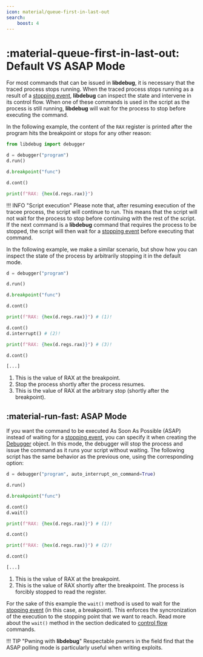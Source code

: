```yaml
---
icon: material/queue-first-in-last-out
search:
    boost: 4
---
```

# :material-queue-first-in-last-out: Default VS ASAP Mode
For most commands that can be issued in **libdebug**, it is necessary that the traced process stops running. When the traced process stops running as a result of a [stopping event](../../stopping_events/stopping_events), **libdebug** can inspect the state and intervene in its control flow. When one of these commands is used in the script as the process is still running, **libdebug** will wait for the process to stop before executing the command.

In the following example, the content of the `RAX` register is printed after the program hits the breakpoint or stops for any other reason:

```python
from libdebug import debugger

d = debugger("program")
d.run()

d.breakpoint("func")

d.cont()

print(f"RAX: {hex(d.regs.rax)}")
```

!!! INFO "Script execution"
    Please note that, after resuming execution of the tracee process, the script will continue to run. This means that the script will not wait for the process to stop before continuing with the rest of the script. If the next command is a **libdebug** command that requires the process to be stopped, the script will then wait for a [stopping event](../../stopping_events/stopping_events) before executing that command.

In the following example, we make a similar scenario, but show how you can inspect the state of the process by arbitrarily stopping it in the default mode.

```python
d = debugger("program")

d.run()

d.breakpoint("func")

d.cont()

print(f"RAX: {hex(d.regs.rax)}") # (1)!

d.cont()
d.interrupt() # (2)!

print(f"RAX: {hex(d.regs.rax)}") # (3)!

d.cont()

[...]
```

1. This is the value of RAX at the breakpoint.
2. Stop the process shortly after the process resumes.
3. This is the value of RAX at the arbitrary stop (shortly after the breakpoint). 

## :material-run-fast: ASAP Mode
If you want the command to be executed As Soon As Possible (ASAP) instead of waiting for a [stopping event](../../stopping_events/stopping_events), you can specify it when creating the [Debugger](../../from_pydoc/generated/debugger/debugger/) object. In this mode, the debugger will stop the process and issue the command as it runs your script without waiting. The following script has the same behavior as the previous one, using the corresponding option:

```python
d = debugger("program", auto_interrupt_on_command=True)

d.run()

d.breakpoint("func")

d.cont()
d.wait()

print(f"RAX: {hex(d.regs.rax)}") # (1)!

d.cont()

print(f"RAX: {hex(d.regs.rax)}") # (2)!

d.cont()

[...]
```

1. This is the value of RAX at the breakpoint.
2. This is the value of RAX shortly after the breakpoint. The process is forcibly stopped to read the register.

For the sake of this example the `wait()` method is used to wait for the [stopping event](../../stopping_events/stopping_events) (in this case, a breakpoint). This enforces the syncronization of the execution to the stopping point that we want to reach. Read more about the `wait()` method in the section dedicated to [control flow](../control_flow) commands.

!!! TIP "Pwning with **libdebug**"
    Respectable pwners in the field find that the ASAP polling mode is particularly useful when writing exploits.
